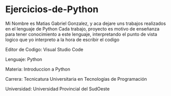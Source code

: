 # Ejercicios-de-Python
 Mi Nombre es Matias Gabriel Gonzalez, y aca dejare uns trabajos realizados en el lenguaje de Python
 Cada trabajo, proyecto es motivo de enseñanza para tener conocimiento a este lenguaje, interpretando
 el punto de vista logico que yo interpreto a la hora de escribir el codigo

 Editor de Codigo: 
 Visual Studio Code
 
 Lenguaje: 
 Python
 
 Materia: 
 Introduccion a Python
 
 Carrera: 
 Tecnicatura Universitaria en Tecnologías de Programación 
 
 Universidad: 
 Universidad Provincial del SudOeste

